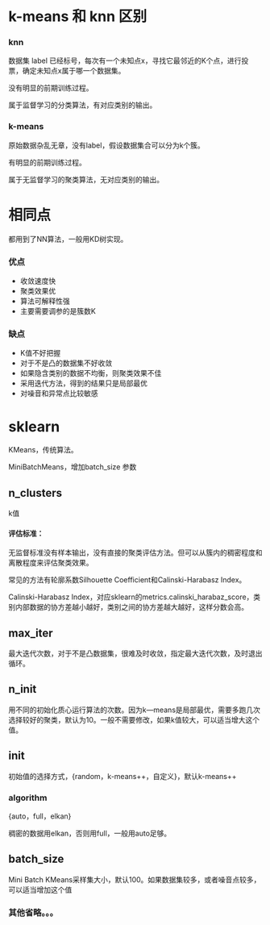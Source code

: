 # k-means 和 knn 区别

### knn

数据集 label 已经标号，每次有一个未知点x，寻找它最邻近的K个点，进行投票，确定未知点x属于哪一个数据集。

没有明显的前期训练过程。

属于监督学习的分类算法，有对应类别的输出。

### k-means

原始数据杂乱无章，没有label，假设数据集合可以分为k个簇。

有明显的前期训练过程。

属于无监督学习的聚类算法，无对应类别的输出。

# 相同点

都用到了NN算法，一般用KD树实现。

### 优点

* 收敛速度快
* 聚类效果优
* 算法可解释性强
* 主要需要调参的是簇数K

### 缺点

* K值不好把握
* 对于不是凸的数据集不好收敛
* 如果隐含类别的数据不均衡，则聚类效果不佳
* 采用迭代方法，得到的结果只是局部最优
* 对噪音和异常点比较敏感

# sklearn

KMeans，传统算法。

MiniBatchMeans，增加batch\_size 参数

## n\_clusters

k值

#### 评估标准：

无监督标准没有样本输出，没有直接的聚类评估方法。但可以从簇内的稠密程度和离散程度来评估聚类效果。

常见的方法有轮廓系数Silhouette Coefficient和Calinski-Harabasz Index。

Calinski-Harabasz Index，对应sklearn的metrics.calinski\_harabaz\_score，类别内部数据的协方差越小越好，类别之间的协方差越大越好，这样分数会高。

## max\_iter

最大迭代次数，对于不是凸数据集，很难及时收敛，指定最大迭代次数，及时退出循环。

## n\_init

用不同的初始化质心运行算法的次数。因为k—means是局部最优，需要多跑几次选择较好的聚类，默认为10。一般不需要修改，如果k值较大，可以适当增大这个值。

## init

初始值的选择方式，{random，k-means++，自定义}，默认k-means++

### algorithm

{auto，full，elkan}

稠密的数据用elkan，否则用full，一般用auto足够。

## batch\_size

Mini Batch KMeans采样集大小，默认100。如果数据集较多，或者噪音点较多，可以适当增加这个值

### 其他省略。。。





















